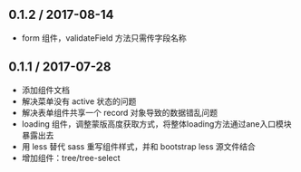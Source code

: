 0.1.2 / 2017-08-14
------------------

- form 组件，validateField 方法只需传字段名称

0.1.1 / 2017-07-28
------------------

- 添加组件文档
- 解决菜单没有 active 状态的问题
- 解决表单组件共享一个 record 对象导致的数据错乱问题
- loading 组件，调整蒙版高度获取方式，将整体loading方法通过ane入口模块暴露出去
- 用 less 替代 sass 重写组件样式，并和 bootstrap less 源文件结合
- 增加组件：tree/tree-select